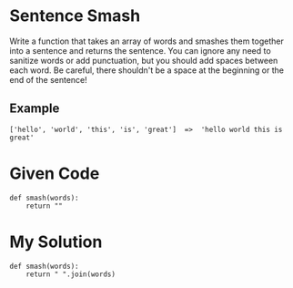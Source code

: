 # Sentence Smash

Write a function that takes an array of words and smashes them together into a sentence and returns the sentence. You can ignore any need to sanitize words or add punctuation, but you should add spaces between each word. Be careful, there shouldn't be a space at the beginning or the end of the sentence!

## Example
```
['hello', 'world', 'this', 'is', 'great']  =>  'hello world this is great'
```

# Given Code

```{python}
def smash(words):
    return ""
```

# My Solution

```{python}
def smash(words):
    return " ".join(words)
```
